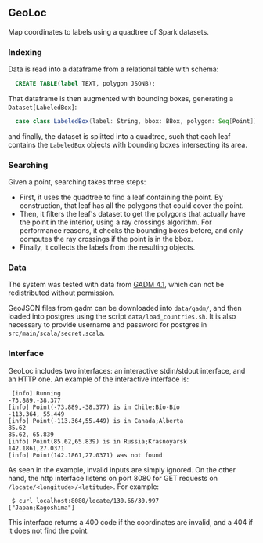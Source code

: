 ## GeoLoc

Map coordinates to labels using a quadtree of Spark datasets.

### Indexing
Data is read into a dataframe from a relational table with schema:
```sql
  CREATE TABLE(label TEXT, polygon JSONB);
```

That dataframe is then augmented with bounding boxes, generating a `Dataset[LabeledBox]`:
```scala
  case class LabeledBox(label: String, bbox: BBox, polygon: Seq[Point])
```
and finally, the dataset is splitted into a quadtree, such that each leaf contains the 
`LabeledBox` objects with bounding boxes intersecting its area.

### Searching
Given a point, searching takes three steps:
- First, it uses the quadtree to find a leaf containing the point. By construction, that leaf has all the polygons that could cover the point.
- Then, it filters the leaf's dataset to get the polygons that actually have the point in the interior, using a ray crossings algorithm. For performance reasons, it checks the bounding boxes before, and only computes the ray crossings if the point is in the bbox.
- Finally, it collects the labels from the resulting objects.

### Data
The system was tested with data from [GADM 4.1](https://gadm.org/data.html), which can not be redistributed without permission. 

GeoJSON files from gadm can be downloaded into `data/gadm/`, and then loaded into postgres using the script `data/load_countries.sh`. It is also necessary to provide username and password for postgres in `src/main/scala/secret.scala`.

### Interface
GeoLoc includes two interfaces: an interactive stdin/stdout interface, and an HTTP one. An example of the interactive interface is:
```
 [info] Running
-73.889,-38.377
[info] Point(-73.889,-38.377) is in Chile;Bío-Bío
-113.364, 55.449
[info] Point(-113.364,55.449) is in Canada;Alberta
85.62
85.62, 65.839
[info] Point(85.62,65.839) is in Russia;Krasnoyarsk
142.1861,27.0371
[info] Point(142.1861,27.0371) was not found

```
As seen in the example, invalid inputs are simply ignored.
On the other hand, the http interface listens on port 8080 for GET requests on `/locate/<longitude>/<latitude>`. For example:
```
 $ curl localhost:8080/locate/130.66/30.997
["Japan;Kagoshima"]
```
This interface returns a 400 code if the coordinates are invalid, and a 404 if it does not find the point.
